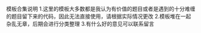 模板合集说明
1.这里的模板大多数都是我认为有价值的题目或者是遇到的十分难缠的题目留下来的代码，因此无法直接使用，请根据实际情况更改
2.模板堆在一起杂乱无章，后期会进行分类整理
3.有什么好的意见可以联系留言
